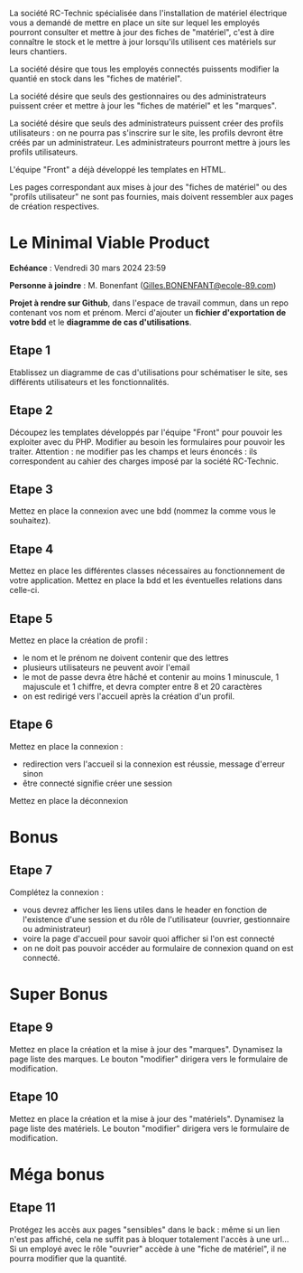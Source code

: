 La société RC-Technic spécialisée dans l'installation de matériel électrique vous a demandé de mettre en place un site sur lequel les employés pourront consulter et mettre à jour des fiches de "matériel", c'est à dire connaître le stock et le mettre à jour lorsqu'ils utilisent ces matériels sur leurs chantiers.

La société désire que tous les employés connectés puissents modifier la quantié en stock dans les "fiches de matériel".

La société désire que seuls des gestionnaires ou des administrateurs puissent créer et mettre à jour les "fiches de matériel" et les "marques".

La société désire que seuls des administrateurs puissent créer des profils utilisateurs : on ne pourra pas s'inscrire sur le site, les profils devront être créés par un administrateur. Les administrateurs pourront mettre à jours les profils utilisateurs.

L'équipe "Front" a déjà développé les templates en HTML.

Les pages correspondant aux mises à jour des "fiches de matériel" ou des "profils utilisateur" ne sont pas fournies, mais doivent ressembler aux pages de création respectives.

# Le Minimal Viable Product
**Echéance** : Vendredi 30 mars 2024 23:59

**Personne à joindre** : M. Bonenfant (Gilles.BONENFANT@ecole-89.com)

**Projet à rendre sur Github**, dans l'espace de travail commun, dans un repo contenant vos nom et prénom. Merci d'ajouter un **fichier d'exportation de votre bdd** et le **diagramme de cas d'utilisations**.

## Etape 1
Etablissez un diagramme de cas d'utilisations pour schématiser le site, ses différents utilisateurs et les fonctionnalités.

## Etape 2
Découpez les templates développés par l'équipe "Front" pour pouvoir les exploiter avec du PHP. Modifier au besoin les formulaires pour pouvoir les traiter. Attention : ne modifier pas les champs et leurs énoncés : ils correspondent au cahier des charges imposé par la société RC-Technic.

## Etape 3
Mettez en place la connexion avec une bdd (nommez la comme vous le souhaitez).

## Etape 4
Mettez en place les différentes classes nécessaires au fonctionnement de votre application.
Mettez en place la bdd et les éventuelles relations dans celle-ci.

## Etape 5
Mettez en place la création de profil :
- le nom et le prénom ne doivent contenir que des lettres
- plusieurs utilisateurs ne peuvent avoir l'email
- le mot de passe devra être hâché et contenir au moins 1 minuscule, 1 majuscule et 1 chiffre, et devra compter entre 8 et 20 caractères
- on est redirigé vers l'accueil après la création d'un profil.

## Etape 6
Mettez en place la connexion :
- redirection vers l'accueil si la connexion est réussie, message d'erreur sinon
- être connecté signifie créer une session

Mettez en place la déconnexion

# Bonus
## Etape 7
Complétez la connexion :
- vous devrez afficher les liens utiles dans le header en fonction de l'existence d'une session et du rôle de l'utilisateur (ouvrier, gestionnaire ou administrateur)
- voire la page d'accueil pour savoir quoi afficher si l'on est connecté
- on ne doit pas pouvoir accéder au formulaire de connexion quand on est connecté.

# Super Bonus
## Etape 9
Mettez en place la création et la mise à jour des "marques".
Dynamisez la page liste des marques. Le bouton "modifier" dirigera vers le formulaire de modification.

## Etape 10
Mettez en place la création et la mise à jour des "matériels".
Dynamisez la page liste des matériels. Le bouton "modifier" dirigera vers le formulaire de modification.

# Méga bonus
## Etape 11
Protégez les accès aux pages "sensibles" dans le back : même si un lien n'est pas affiché, cela ne suffit pas à bloquer totalement l'accès à une url...
Si un employé avec le rôle "ouvrier" accède à une "fiche de matériel", il ne pourra modifier que la quantité.

